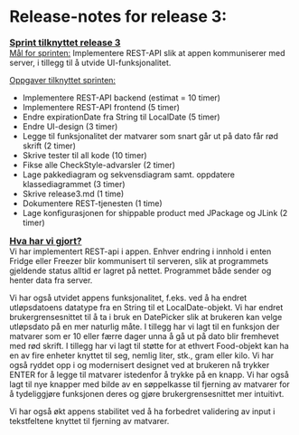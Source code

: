 **Release-notes for release 3:**
=
<u><font size="3">**Sprint tilknyttet release 3**</font></u>  
<u>Mål for sprinten:</u> Implementere REST-API slik at appen kommuniserer med server, i tillegg til å utvide UI-funksjonalitet.

<u>Oppgaver tilknyttet sprinten:</u>  
* Implementere REST-API backend (estimat = 10 timer)
* Implementere REST-API frontend (5 timer)
* Endre expirationDate fra String til LocalDate (5 timer)
* Endre UI-design (3 timer)
* Legge til funksjonalitet der matvarer som snart går ut på dato får rød skrift (2 timer)
* Skrive tester til all kode (10 timer)
* Fikse alle CheckStyle-advarsler (2 timer)
* Lage pakkediagram og sekvensdiagram samt. oppdatere klassediagrammet (3 timer)
* Skrive release3.md (1 time)
* Dokumentere REST-tjenesten (1 time)
* Lage konfigurasjonen for shippable product med JPackage og JLink (2 timer)

<u><font size="3">**Hva har vi gjort?**</font></u>  
Vi har implementert REST-api i appen. Enhver endring i innhold i enten Fridge eller Freezer blir kommunisert til serveren, slik at programmets gjeldende status alltid er lagret på nettet. Programmet både sender og henter data fra server. 

Vi har også utvidet appens funksjonalitet, f.eks. ved å ha endret utløpsdatoens datatype fra en String til et LocalDate-objekt. Vi har endret brukergrensesnittet til å ta i bruk en DatePicker slik at brukeren kan velge utløpsdato på en mer naturlig måte. I tillegg har vi lagt til en funksjon der matvarer som er 10 eller færre dager unna å gå ut på dato blir fremhevet med rød skrift. I tillegg har vi lagt til støtte for at ethvert Food-objekt kan ha en av fire enheter knyttet til seg, nemlig liter, stk., gram eller kilo. Vi har også ryddet opp i og modernisert designet ved at brukeren nå trykker ENTER for å legge til matvarer istedenfor å trykke på en knapp. Vi har også lagt til nye knapper med bilde av en søppelkasse til fjerning av matvarer for å tydeliggjøre funksjonen deres og gjøre brukergrensesnittet mer intuitivt. 

Vi har også økt appens stabilitet ved å ha forbedret validering av input i tekstfeltene knyttet til fjerning av matvarer.

